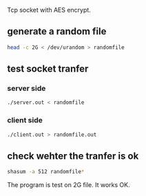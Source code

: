 Tcp socket with AES encrypt.

## generate a random file
```sh
head -c 2G < /dev/urandom > randomfile
```

## test socket tranfer
### server side
```sh
./server.out < randomfile
```
### client side
```sh
./client.out > randomfile.out
```

## check wehter the tranfer is ok
```sh
shasum -a 512 randomfile*
```

The program is test on 2G file. It works OK.
